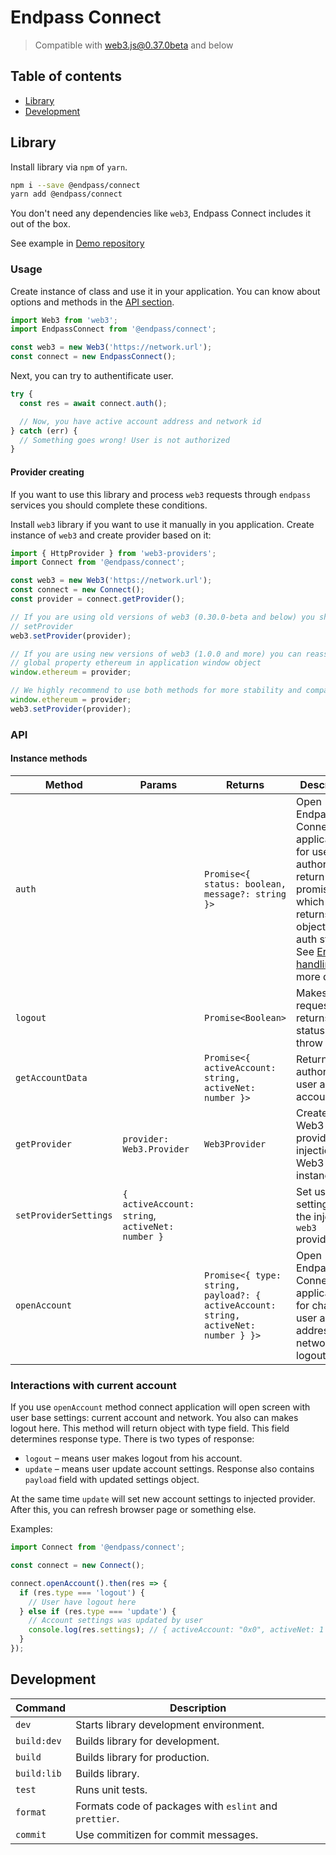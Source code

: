 # Endpass Connect

> Compatible with web3.js@0.37.0beta and below

## Table of contents

- [Library](#library)
- [Development](#development)

## Library

Install library via `npm` of `yarn`.

```bash
npm i --save @endpass/connect
yarn add @endpass/connect
```

You don't need any dependencies like `web3`, Endpass Connect includes it out of
the box.

See example in [Demo repository](https://github.com/endpass/connect-demo)

### Usage

Create instance of class and use it in your application. You can know about
options and methods in the [API section](#api).

```js
import Web3 from 'web3';
import EndpassConnect from '@endpass/connect';

const web3 = new Web3('https://network.url');
const connect = new EndpassConnect();
```

Next, you can try to authentificate user.

```js
try {
  const res = await connect.auth();

  // Now, you have active account address and network id
} catch (err) {
  // Something goes wrong! User is not authorized
}
```

#### Provider creating

If you want to use this library and process `web3` requests through `endpass` services you should complete these conditions.

Install `web3` library if you want to use it manually in you application. Create instance of `web3` and create provider based on it:

```js
import { HttpProvider } from 'web3-providers';
import Connect from '@endpass/connect';

const web3 = new Web3('https://network.url');
const connect = new Connect();
const provider = connect.getProvider();

// If you are using old versions of web3 (0.30.0-beta and below) you should call
// setProvider
web3.setProvider(provider);

// If you are using new versions of web3 (1.0.0 and more) you can reassign
// global property ethereum in application window object
window.ethereum = provider;

// We highly recommend to use both methods for more stability and compatibility
window.ethereum = provider;
web3.setProvider(provider);
```

### API

#### Instance methods

| Method                | Params                                           | Returns                                                                             | Description                                                                                                                                                               |
| --------------------- | ------------------------------------------------ | ----------------------------------------------------------------------------------- | ------------------------------------------------------------------------------------------------------------------------------------------------------------------------- |
| `auth`                |                                                  | `Promise<{ status: boolean, message?: string }>`                                    | Open Endpass Connect application for user authorization, return promise, which returns object with auth status. See [Errors handling](#errors-handling) for more details. |
| `logout`              |                                                  | `Promise<Boolean>`                                                                  | Makes logout request and returns status or throw error                                                                                                                    |
| `getAccountData`      |                                                  | `Promise<{ activeAccount: string, activeNet: number }>`                             | Returns authorized user active account.                                                                                                                                   |
| `getProvider`         | `provider: Web3.Provider`                        | `Web3Provider`                                                                      | Creates Web3 provider for injection in Web3 instance.                                                                                                                     |
| `setProviderSettings` | `{ activeAccount: string`, `activeNet: number }` |                                                                                     | Set user settings to the injected `web3` provider.                                                                                                                        |
| `openAccount`         |                                                  | `Promise<{ type: string, payload?: { activeAccount: string, activeNet: number } }>` | Open Endpass Connect application for change user active address, network or logout                                                                                        |

### Interactions with current account

If you use `openAccount` method connect application will open screen with user base settings: current account and network.
You also can makes logout here. This method will return object with type field. This field determines response type. There is
two types of response:

- `logout` – means user makes logout from his account.
- `update` – means user update account settings. Response also contains `payload` field with updated settings object.

At the same time `update` will set new account settings to injected provider. After this, you can refresh browser page
or something else.

Examples:

```js
import Connect from '@endpass/connect';

const connect = new Connect();

connect.openAccount().then(res => {
  if (res.type === 'logout') {
    // User have logout here
  } else if (res.type === 'update') {
    // Account settings was updated by user
    console.log(res.settings); // { activeAccount: "0x0", activeNet: 1 }
  }
});
```

## Development

| Command     | Description                                            |
| ----------- | ------------------------------------------------------ |
| `dev`       | Starts library development environment.                |
| `build:dev` | Builds library for development.                        |
| `build`     | Builds library for production.                         |
| `build:lib` | Builds library.                                        |
| `test`      | Runs unit tests.                                       |
| `format`    | Formats code of packages with `eslint` and `prettier`. |
| `commit`    | Use commitizen for commit messages.                    |
